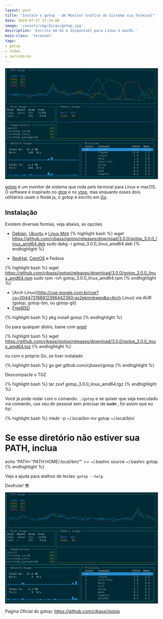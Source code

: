 ```yaml
---
layout: post
title: "Instale o gotop - Um Monitor Gráfico do Sistema via Terminal"
date: 2019-07-27 17:34:08
image: '/assets/img/dicas/gotop.jpg'
description: 'Escrito em Go e disponível para Linux e macOS.'
main-class: 'terminal'
tags:
- gotop
- redes
- servidores
---
```


![gotop](/assets/img/dicas/gotop.jpg)

[gotop](https://github.com/cjbassi/gotop/) é um monitor de sistema que roda pelo terminal para Linux e macOS. O software é inspirado no [gtop](https://github.com/aksakalli/gtop) e no [vtop](https://github.com/MrRio/vtop), mas enquanto esses dois utilitários usam o Node.js, o gotop é escrito em [Go](https://golang.org/).


## Instalação

Existem diversas formas, veja abaixo, as opções

+ [Debian](http://cse.google.com.br/cse?cx=004473188612396442360:qs2ekmnkweq&q=Debian), [Ubuntu](http://cse.google.com.br/cse?cx=004473188612396442360:qs2ekmnkweq&q=PALAVRA) e [Linux Mint](http://cse.google.com.br/cse?cx=004473188612396442360:qs2ekmnkweq&q=PALAVRA)
{% highlight bash %}
wget https://github.com/cjbassi/gotop/releases/download/3.0.0/gotop_3.0.0_linux_amd64.deb
sudo dpkg -i gotop_3.0.0_linux_amd64.deb
{% endhighlight %}

+ [RedHat](http://cse.google.com.br/cse?cx=004473188612396442360:qs2ekmnkweq&q=RedHat), [CentOS](http://cse.google.com.br/cse?cx=004473188612396442360:qs2ekmnkweq&q=CentOS) e Fedora

{% highlight bash %}
wget https://github.com/cjbassi/gotop/releases/download/3.0.0/gotop_3.0.0_linux_amd64.rpm
sudo rpm -ivh gotop_3.0.0_linux_amd64.rpm
{% endhighlight %}

+ [Arch Linux](http://cse.google.com.br/cse?cx=004473188612396442360:qs2ekmnkweq&q=Arch Linux) via AUR (gotop, gotop-bin, ou gotop-git)
+ [FreeBSD](http://cse.google.com.br/cse?cx=004473188612396442360:qs2ekmnkweq&q=FreeBSD)

{% highlight bash %}
pkg install gotop
{% endhighlight %}

Ou para qualquer distro, baixe com [wget](https://terminalroot.com.br/2019/05/aprenda-a-explorar-o-comando-wget.html)

<script async src="https://pagead2.googlesyndication.com/pagead/js/adsbygoogle.js"></script>
<!-- Informat -->
  <ins class="adsbygoogle"
       style="display:block"
       data-ad-client="ca-pub-2838251107855362"
       data-ad-slot="2327980059"
       data-ad-format="auto"
       data-full-width-responsive="true"></ins>
<script>
(adsbygoogle = window.adsbygoogle || []).push({});
</script>

{% highlight bash %}
wget https://github.com/cjbassi/gotop/releases/download/3.0.0/gotop_3.0.0_linux_amd64.tgz
{% endhighlight %}

ou com o próprio Go, se tiver instalado

{% highlight bash %}
go get github.com/cjbassi/gotop
{% endhighlight %}

Descompacte o TGZ

{% highlight bash %}
tar zxvf gotop_3.0.0_linux_amd64.tgz
{% endhighlight %}

Você já pode rodar com o comando: `./gotop` e se quiser que seja executado via comando, use seu dir pessoal sem precisar de ~~sudo~~ , foi assim que eu fiz!

{% highlight bash %}
mkdir -p ~/.local/bin
mv gotop ~/.local/bin/
# Se esse diretório não estiver sua PATH, inclua
echo 'PATH="${PATH}:$HOME/.local/bin/"' >> ~/.bashrc
source ~/.bashrc
gotop
{% endhighlight %}

Veja a ajuda para atalhos de teclas: `gotop --help`

Desfrute! 😎️

![gotop](/assets/img/dicas/gotop.gif)

Pagina Oficial do gotop: <https://github.com/cjbassi/gotop>

